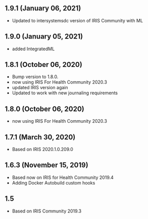 ## 1.9.1 (January 06, 2021)
  - Updated to intersystemsdc version of IRIS Community with ML

## 1.9.0 (January 05, 2021)
  - added IntegratedML

## 1.8.1 (October 06, 2020)
  - Bump version to 1.8.0.
  - now using IRIS For Health Community 2020.3
  - updated IRIS version again
  - Updated to work with new journaling requirements

## 1.8.0 (October 06, 2020)
  - now using IRIS For Health Community 2020.3

## 1.7.1 (March 30, 2020)
  - Based on IRIS 2020.1.0.209.0

## 1.6.3 (November 15, 2019)
  - Based now on IRIS for Health Community 2019.4
  - Adding Docker Autobuild custom hooks

## 1.5 
  - Based on IRIS Community 2019.3

